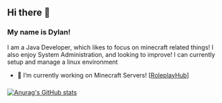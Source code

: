 ## Hi there 👋
### My name is Dylan!

I am a Java Developer, which likes to focus on minecraft related things!
I also enjoy System Administration, and looking to improve! I can currently setup and manage a linux environment

- 🔭 I’m currently working on Minecraft Servers! [[RoleplayHub](https://roleplayhub.com)]
###
###
###

[![Anurag's GitHub stats](https://github-readme-stats.vercel.app/api?username=instrumentalityi&count_private=true&include_all_commits=true&show_icons=true&theme=omni)](https://github.com/anuraghazra/github-readme-stats)

<!--
**DylanDeNewb/DylanDeNewb** is a ✨ _special_ ✨ repository because its `README.md` (this file) appears on your GitHub profile.

Here are some ideas to get you started:

- 🔭 I’m currently working on ...
- 🌱 I’m currently learning ...
- 👯 I’m looking to collaborate on ...
- 🤔 I’m looking for help with ...
- 💬 Ask me about ...
- 📫 How to reach me: ...
- 😄 Pronouns: ...
- ⚡ Fun fact: ...
-->
